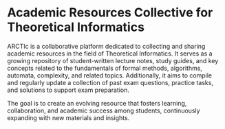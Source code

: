# Academic Resources Collective for Theoretical Informatics

ARCTIc is a collaborative platform dedicated to collecting and sharing academic resources in the field of Theoretical Informatics.
It serves as a growing repository of student-written lecture notes, study guides, and key concepts related to the fundamentals of formal methods, algorithms, automata, complexity, and related topics.
Additionally, it aims to compile and regularly update a collection of past exam questions, practice tasks, and solutions to support exam preparation.

The goal is to create an evolving resource that fosters learning, collaboration, and academic success among students, continuously expanding with new materials and insights.